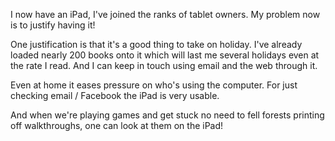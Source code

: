 I now have an iPad, I've joined the ranks of tablet owners.  My problem now is to justify having it!

One justification is that it's a good thing to take on holiday.  I've already loaded nearly 200 books onto it which will last me several holidays even at the rate I read.  And I can keep in touch using email and the web through it.

Even at home it eases pressure on who's using the computer.  For just checking email / Facebook the iPad is very usable.

And when we're playing games and get stuck no need to fell forests printing off walkthroughs, one can look at them on the iPad!
